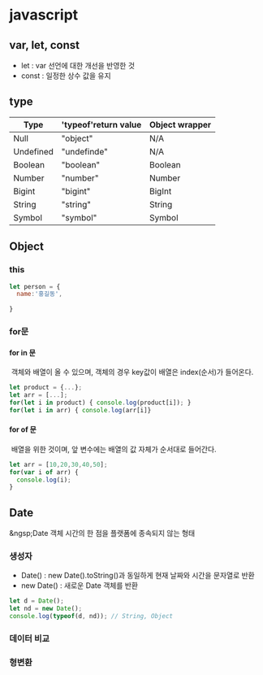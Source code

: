 # javascript

## var, let, const
- let : var 선언에 대한 개선을 반영한 것
- const : 일정한 상수 값을 유지


## type
|Type|'typeof'return value|Object wrapper|
|--|--|--|
|Null|"object"|N/A|
|Undefined|"undefinde"|N/A|
|Boolean|"boolean"|Boolean|
|Number|"number"|Number|
|Bigint|"bigint"|BigInt|
|String|"string"|String|
|Symbol|"symbol"|Symbol|

## Object

### this
```javascript
let person = {
  name:'홍길동',
  
}
```

### for문

#### for in 문
&nbsp;객체와 배열이 올 수 있으며, 객체의 경우 key값이 배열은 index(순서)가 들어온다.
```javascript
let product = {...};
let arr = [...];
for(let i in product) { console.log(product[i]); }
for(let i in arr) { console.log(arr[i]}
```
#### for of 문
&nbsp;배열을 위한 것이며, 앞 변수에는 배열의 값 자체가 순서대로 들어간다.
``` javascript
let arr = [10,20,30,40,50];
for(var i of arr) {
  console.log(i); 
}
```
## Date
&ngsp;Date 객체 시간의 한 점을 플랫폼에 종속되지 않는 형태

### 생성자
- Date() : new Date().toString()과 동일하게 현재 날짜와 시간을 문자열로 반환
- new Date() : 새로운 Date 객체를 반환
```javascript
let d = Date();
let nd = new Date();
console.log(typeof(d, nd)); // String, Object
```

### 데이터 비교

### 형변환
